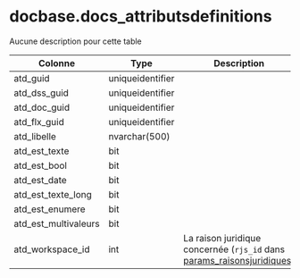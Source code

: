 # docbase.docs_attributsdefinitions

Aucune description pour cette table

Colonne|Type|Description
---|---|---
atd_guid|uniqueidentifier|
atd_dss_guid|uniqueidentifier|
atd_doc_guid|uniqueidentifier|
atd_flx_guid|uniqueidentifier|
atd_libelle|nvarchar(500)|
atd_est_texte|bit|
atd_est_bool|bit|
atd_est_date|bit|
atd_est_texte_long|bit|
atd_est_enumere|bit|
atd_est_multivaleurs|bit|
atd_workspace_id|int|La raison juridique concernée (`rjs_id` dans [params_raisonsjuridiques](generated_params_raisonsjuridiques.md)) 
